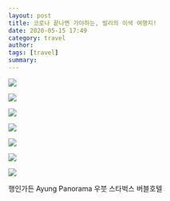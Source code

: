 ```yaml
---
layout: post
title: 코로나 끝나면 가야하는, 발리의 이색 여행지!
date: 2020-05-15 17:49
category: travel
author: 
tags: [travel]
summary: 
---
```



![](https://img1.daumcdn.net/thumb/R720x0/?fname=https%3A%2F%2Ft1.daumcdn.net%2Fliveboard%2FTravel_BeHappyHere%2F2527d2828158460baadfe1f1b03bc53d.JPG)

![](https://img1.daumcdn.net/thumb/R720x0/?fname=https%3A%2F%2Ft1.daumcdn.net%2Fliveboard%2FTravel_BeHappyHere%2F3869f37e144a42e7896d36fa6d09f8e9.JPG)

![](https://img1.daumcdn.net/thumb/R720x0/?fname=https%3A%2F%2Ft1.daumcdn.net%2Fliveboard%2FTravel_BeHappyHere%2Fb5265ea66a8549a5a17fea370a4930ef.JPG)

![](https://img1.daumcdn.net/thumb/R720x0/?fname=https%3A%2F%2Ft1.daumcdn.net%2Fliveboard%2FTravel_BeHappyHere%2F34dfce91894c4a468b903a921d43a7d6.JPG)

![](https://img1.daumcdn.net/thumb/R720x0/?fname=https%3A%2F%2Ft1.daumcdn.net%2Fliveboard%2FTravel_BeHappyHere%2Fd8262482db7b4a579891761fe83cbc85.JPG)

![](https://img1.daumcdn.net/thumb/R720x0/?fname=https%3A%2F%2Ft1.daumcdn.net%2Fliveboard%2FTravel_BeHappyHere%2F0a4b6f95fe844ec88b50899824794514.JPG)

![](https://img1.daumcdn.net/thumb/R720x0/?fname=https%3A%2F%2Ft1.daumcdn.net%2Fliveboard%2FTravel_BeHappyHere%2Fe30a0e5fdd6a46adaeb79edc1348b683.JPG)

행인가든
Ayung Panorama
우붓 스타벅스
버블호텔